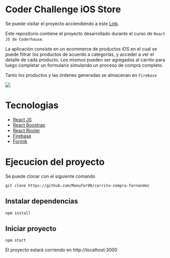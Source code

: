 # Coder Challenge iOS Store



Se puede visitar el proyecto acciendiendo a este [Link](https://carrito-compra-df707.web.app/).

Este repositorio contiene el proyecto desarrollado durante el curso de `React JS de Coderhouse`.

La aplicación consiste en un ecommerce de productos iOS
en el cual se puede filtrar los productos de acuerdo a categorías, y acceder a ver el detalle de cada producto. Los mismos pueden ser agregados al carrito para luego completar un formulario simulando un proceso de compra completo.

Tanto los productos y las órdenes generadas se almacenan en `Firebase`


![](public/coder.gif)


# Tecnologias

* [React JS](https://reactjs.org/)
* [React Boostrap](https://react-bootstrap.github.io/)
* [React Router](https://reactrouter.com/)
* [Firebase](https://firebase.google.com/)
* [Formik](https://formik.org/)


# Ejecucion del proyecto
 
Se puede clonar con el siguiente comando 

```
git clone https://github.com/Manufer98/carrito-compra-fernandez
```

## Instalar dependencias

```
npm install
```


## Iniciar proyecto
```
npm start
```

El proyecto estará corriendo en http://localhost:3000

